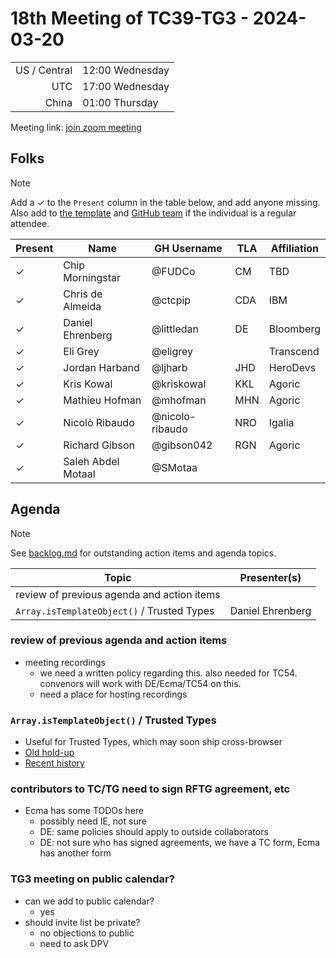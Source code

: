 # 18th Meeting of TC39-TG3 - 2024-03-20

|              |                 |
| -----------: | --------------- |
| US / Central | 12:00 Wednesday |
|          UTC | 17:00 Wednesday |
|        China | 01:00 Thursday  |

Meeting link: [join zoom meeting](https://us02web.zoom.us/j/81143085896?pwd=TUE3WGgrdEZmNFZJc0g4QzBHUWczdz09)

## Folks

> [!NOTE]
> Add a ✓ to the `Present` column in the table below, and add anyone missing. Also add to [the template](../template.md) and [GitHub team](https://github.com/orgs/tc39/teams/tg3) if the individual is a regular attendee.

| Present | Name               | GH Username     | TLA | Affiliation |
| ------- | ------------------ | --------------- | --- | ----------- |
| ✓       | Chip Morningstar   | @FUDCo          | CM  | TBD         |
| ✓       | Chris de Almeida   | @ctcpip         | CDA | IBM         |
| ✓       | Daniel Ehrenberg   | @littledan      | DE  | Bloomberg   |
| ✓       | Eli Grey           | @eligrey        |     | Transcend   |
| ✓       | Jordan Harband     | @ljharb         | JHD | HeroDevs    |
| ✓       | Kris Kowal         | @kriskowal      | KKL | Agoric      |
| ✓       | Mathieu Hofman     | @mhofman        | MHN | Agoric      |
| ✓       | Nicolò Ribaudo     | @nicolo-ribaudo | NRO | Igalia      |
| ✓       | Richard Gibson     | @gibson042      | RGN | Agoric      |
| ✓       | Saleh Abdel Motaal | @SMotaa         |     |             |

## Agenda

> [!NOTE]
> See [backlog.md](../backlog.md) for outstanding action items and agenda topics.

| Topic                                      | Presenter(s)     |
| ------------------------------------------ | ---------------- |
| review of previous agenda and action items |                  |
| `Array.isTemplateObject()` / Trusted Types | Daniel Ehrenberg |

### review of previous agenda and action items

- meeting recordings
  - we need a written policy regarding this.  also needed for TC54.  convenors will work with DE/Ecma/TC54 on this.
  - need a place for hosting recordings

### `Array.isTemplateObject()` / Trusted Types

- Useful for Trusted Types, which may soon ship cross-browser
- [Old hold-up](https://github.com/tc39/proposal-array-is-template-object/issues/10)
- [Recent history](https://github.com/w3c/trusted-types/issues/398)

### contributors to TC/TG need to sign RFTG agreement, etc

- Ecma has some TODOs here
  - possibly need IE, not sure
  - DE: same policies should apply to outside collaborators
  - DE: not sure who has signed agreements, we have a TC form, Ecma has another form

### TG3 meeting on public calendar?

- can we add to public calendar?
  - yes
- should invite list be private?
  - no objections to public
  - need to ask DPV
